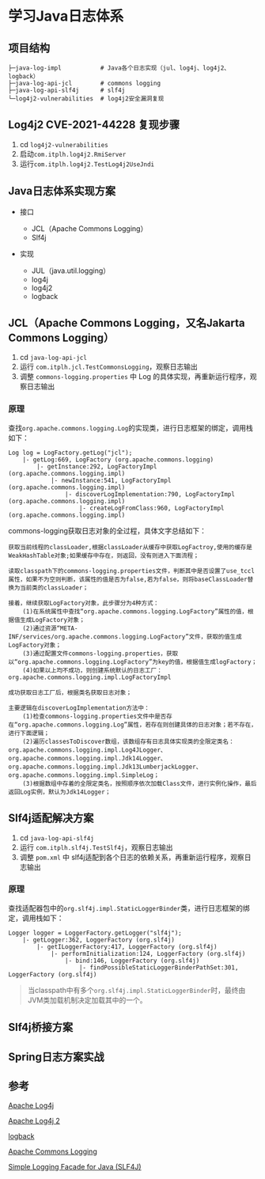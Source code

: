 # 学习Java日志体系

## 项目结构

```
├─java-log-impl           # Java各个日志实现（jul、log4j、log4j2、logback）
├─java-log-api-jcl        # commons logging
├─java-log-api-slf4j      # slf4j
└─log4j2-vulnerabilities  # log4j2安全漏洞复现
```

## Log4j2 CVE-2021-44228 复现步骤
   
1. cd `log4j2-vulnerabilities`
2. 启动`com.itplh.log4j2.RmiServer`
3. 运行`com.itplh.log4j2.TestLog4j2UseJndi`

## Java日志体系实现方案

- 接口
    - JCL（Apache Commons Logging）
    - Slf4j

- 实现
    - JUL（java.util.logging）
    - log4j
    - log4j2
    - logback

## JCL（Apache Commons Logging，又名Jakarta Commons Logging）

1. cd `java-log-api-jcl`
2. 运行 `com.itplh.jcl.TestCommonsLogging`，观察日志输出
3. 调整 `commons-logging.properties` 中 Log 的具体实现，再重新运行程序，观察日志输出

### 原理

查找`org.apache.commons.logging.Log`的实现类，进行日志框架的绑定，调用栈如下：

```
Log log = LogFactory.getLog("jcl");
    |- getLog:669, LogFactory (org.apache.commons.logging)
        |- getInstance:292, LogFactoryImpl (org.apache.commons.logging.impl)
            |- newInstance:541, LogFactoryImpl (org.apache.commons.logging.impl)
                |- discoverLogImplementation:790, LogFactoryImpl (org.apache.commons.logging.impl)
                    |- createLogFromClass:960, LogFactoryImpl (org.apache.commons.logging.impl)
```

commons-logging获取日志对象的全过程，具体文字总结如下：

```
获取当前线程的classLoader,根据classLoader从缓存中获取LogFactroy,使用的缓存是WeakHashTable对象;如果缓存中存在，则返回，没有则进入下面流程；
 
读取classpath下的commons-logging.properties文件，判断其中是否设置了use_tccl属性，如果不为空则判断，该属性的值是否为false,若为false，则将baseClassLoader替换为当前类的classLoader；
 
接着，继续获取LogFactory对象，此步骤分为4种方式：
    (1)在系统属性中查找“org.apache.commons.logging.LogFactory”属性的值，根据值生成LogFactory对象；
    (2)通过资源“META-INF/services/org.apache.commons.logging.LogFactory”文件，获取的值生成LogFactory对象；
    (3)通过配置文件commons-logging.properties，获取以“org.apache.commons.logging.LogFactory”为key的值，根据值生成logFactory；
    (4)如果以上均不成功，则创建系统默认的日志工厂：org.apache.commons.logging.impl.LogFactoryImpl
 
成功获取日志工厂后，根据类名获取日志对象；
 
主要逻辑在discoverLogImplementation方法中：
    (1)检查commons-logging.properties文件中是否存在“org.apache.commons.logging.Log”属性，若存在则创建具体的日志对象；若不存在，进行下面逻辑；
    (2)遍历classesToDiscover数组，该数组存有日志具体实现类的全限定类名：org.apache.commons.logging.impl.Log4JLogger、org.apache.commons.logging.impl.Jdk14Logger、org.apache.commons.logging.impl.Jdk13LumberjackLogger、org.apache.commons.logging.impl.SimpleLog；
    (3)根据数组中存着的全限定类名，按照顺序依次加载Class文件，进行实例化操作，最后返回Log实例，默认为Jdk14Logger；
```
## Slf4j适配解决方案

1. cd `java-log-api-slf4j`
2. 运行 `com.itplh.slf4j.TestSlf4j`，观察日志输出
3. 调整 `pom.xml` 中 slf4j适配到各个日志的依赖关系，再重新运行程序，观察日志输出

### 原理

查找适配器包中的`org.slf4j.impl.StaticLoggerBinder`类，进行日志框架的绑定，调用栈如下：

```
Logger logger = LoggerFactory.getLogger("slf4j");
    |- getLogger:362, LoggerFactory (org.slf4j)
        |- getILoggerFactory:417, LoggerFactory (org.slf4j)
            |- performInitialization:124, LoggerFactory (org.slf4j)
                |- bind:146, LoggerFactory (org.slf4j)
                    |- findPossibleStaticLoggerBinderPathSet:301, LoggerFactory (org.slf4j)
```

> 当classpath中有多个`org.slf4j.impl.StaticLoggerBinder`时，最终由JVM类加载机制决定加载其中的一个。

## Slf4j桥接方案

## Spring日志方案实战

## 参考

[Apache Log4j](https://logging.apache.org/log4j/1.2/index.html)

[Apache Log4j 2](https://logging.apache.org/log4j/2.x/index.html)

[logback](http://logback.qos.ch/)

[Apache Commons Logging](https://commons.apache.org/proper/commons-logging/)

[Simple Logging Facade for Java (SLF4J)](http://www.slf4j.org/)